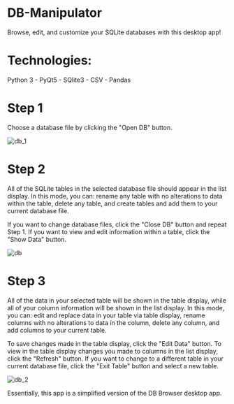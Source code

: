 # DB-Manipulator
Browse, edit, and customize your SQLite databases with this desktop app!

<h1>Technologies:</h1>
Python 3
- PyQt5
- SQlite3
- CSV
- Pandas

<h1>Step 1</h1>

Choose a database file by clicking the "Open DB" button.

![db_1](https://user-images.githubusercontent.com/46886041/58078492-11e74680-7bd9-11e9-8295-412240d128d2.PNG)

<h1>Step 2</h1>

All of the SQLite tables in the selected database file should appear in the list display. In this mode, you can: rename any table with no alterations to data within the table, delete any table, and create tables and add them to your current database file.

If you want to change database files, click the "Close DB" button and repeat Step 1. If you want to view and edit information within a table, click the "Show Data" button.

![db](https://user-images.githubusercontent.com/46886041/58078499-17dd2780-7bd9-11e9-93bb-9d7fdc3ea5df.PNG)

<h1>Step 3</h1>

All of the data in your selected table will be shown in the table display, while all of your column information will be shown in the list display. In this mode, you can: edit and replace data in your table via table display, rename columns with no alterations to data in the column, delete any column, and add columns to your current table.

To save changes made in the table display, click the "Edit Data" button. To view in the table display changes you made to columns in the list display, click the "Refresh" button. If you want to change to a different table in your current database file, click the "Exit Table" button and select a new table.

![db_2](https://user-images.githubusercontent.com/46886041/58078517-24618000-7bd9-11e9-8f09-fdf70f5f7195.PNG)

Essentially, this app is a simplified version of the DB Browser desktop app.



